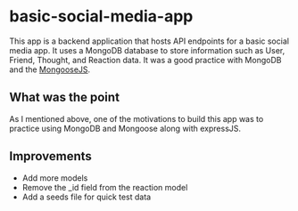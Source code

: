 # basic-social-media-app
This app is a backend application that hosts API endpoints for a basic social media app. It uses a MongoDB database to store information such as User, Friend, Thought, and Reaction data. It was a good practice with MongoDB and the <a href="https://mongoosejs.com/">MongooseJS</a>.

## What was the point
As I mentioned above, one of the motivations to build this app was to practice using MongoDB and Mongoose along with expressJS.

## Improvements
* Add more models
* Remove the _id field from the reaction model
* Add a seeds file for quick test data